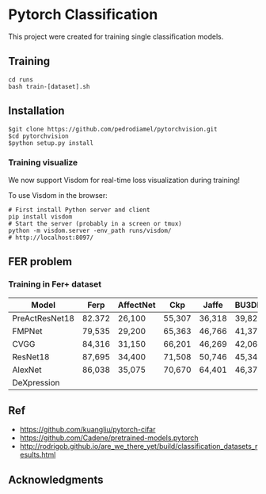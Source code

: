 # Pytorch Classification

This project were created for training single classification models. 


## Training
    
    cd runs
    bash train-[dataset].sh


## Installation 

    $git clone https://github.com/pedrodiamel/pytorchvision.git
    $cd pytorchvision
    $python setup.py install

### Training visualize

We now support Visdom for real-time loss visualization during training!

To use Visdom in the browser:

    # First install Python server and client 
    pip install visdom
    # Start the server (probably in a screen or tmux)
    python -m visdom.server -env_path runs/visdom/
    # http://localhost:8097/




## FER problem

### Training in Fer+ dataset


| Model             | Ferp              | AffectNet       | Ckp         | Jaffe      | BU3DFE       | Models      |
| ----------------- | ----------------- | --------------- | ----------- | ---------- | ------------ |------------ |
| PreActResNet18    | 82.372            | 26,100          | 55,307      | 36,318     | 39,828       |             |
| FMPNet            | 79,535            | 29,200          | 65,363      | 46,766     | 41,379       |             | 
| CVGG              | 84,316            | 31,150          | 66,201      | 46,269     | 42,069       |             |
| ResNet18          | 87,695            | 34,400          | 71,508      | 50,746     | 45,345       |             |
| AlexNet           | 86,038            | 35,075          | 70,670      | 64,401     | 46,379       |             | 
| DeXpression       |                   |                 |             |            |              |             |  




## Ref

- https://github.com/kuangliu/pytorch-cifar
- https://github.com/Cadene/pretrained-models.pytorch
- http://rodrigob.github.io/are_we_there_yet/build/classification_datasets_results.html



## Acknowledgments










